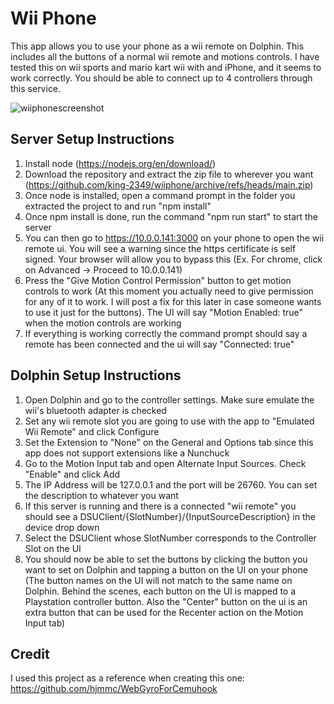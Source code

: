# Wii Phone
This app allows you to use your phone as a wii remote on Dolphin. This includes all the buttons of a normal wii remote and motions controls.
I have tested this on wii sports and mario kart wii with and iPhone, and it seems to work correctly. You should be able to connect up to 4 controllers through this service.

![wiiphonescreenshot](https://user-images.githubusercontent.com/38045031/171303444-a2b0d06c-d526-443f-92af-b6d960ee3e4d.jpg)

## Server Setup Instructions
1. Install node (https://nodejs.org/en/download/)
2. Download the repository and extract the zip file to wherever you want (https://github.com/king-2349/wiiphone/archive/refs/heads/main.zip)
3. Once node is installed, open a command prompt in the folder you extracted the project to and run "npm install"
4. Once npm install is done, run the command "npm run start" to start the server
5. You can then go to https://10.0.0.141:3000 on your phone to open the wii remote ui. You will see a warning since the https certificate is self signed. Your browser will allow you to bypass this (Ex. For chrome, click on Advanced -> Proceed to 10.0.0.141)
6. Press the "Give Motion Control Permission" button to get motion controls to work (At this moment you actually need to give permission for any of it to work. I will post a fix for this later in case someone wants to use it just for the buttons). The UI will say "Motion Enabled: true" when the motion controls are working
6. If everything is working correctly the command prompt should say a remote has been connected and the ui will say "Connected: true"

## Dolphin Setup Instructions
1. Open Dolphin and go to the controller settings. Make sure emulate the wii's bluetooth adapter is checked
2. Set any wii remote slot you are going to use with the app to "Emulated Wii Remote" and click Configure
3. Set the Extension to "None" on the General and Options tab since this app does not support extensions like a Nunchuck
3. Go to the Motion Input tab and open Alternate Input Sources. Check "Enable" and click Add
4. The IP Address will be 127.0.0.1 and the port will be 26760. You can set the description to whatever you want
5. If this server is running and there is a connected "wii remote" you should see a DSUClient/{SlotNumber}/{InputSourceDescription} in the device drop down
6. Select the DSUClient whose SlotNumber corresponds to the Controller Slot on the UI
7. You should now be able to set the buttons by clicking the button you want to set on Dolphin and tapping a button on the UI on your phone (The button names on the UI will not match to the same name on Dolphin. Behind the scenes, each button on the UI is mapped to a Playstation controller button. Also the "Center" button on the ui is an extra button that can be used for the Recenter action on the Motion Input tab)

## Credit
I used this project as a reference when creating this one: https://github.com/hjmmc/WebGyroForCemuhook